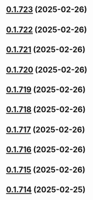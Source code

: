 ## [0.1.723](https://github.com/binary-braids/terraform-oracle/compare/v0.1.722...v0.1.723) (2025-02-26)



## [0.1.722](https://github.com/binary-braids/terraform-oracle/compare/v0.1.721...v0.1.722) (2025-02-26)



## [0.1.721](https://github.com/binary-braids/terraform-oracle/compare/v0.1.720...v0.1.721) (2025-02-26)



## [0.1.720](https://github.com/binary-braids/terraform-oracle/compare/v0.1.719...v0.1.720) (2025-02-26)



## [0.1.719](https://github.com/binary-braids/terraform-oracle/compare/v0.1.718...v0.1.719) (2025-02-26)



## [0.1.718](https://github.com/binary-braids/terraform-oracle/compare/v0.1.717...v0.1.718) (2025-02-26)



## [0.1.717](https://github.com/binary-braids/terraform-oracle/compare/v0.1.716...v0.1.717) (2025-02-26)



## [0.1.716](https://github.com/binary-braids/terraform-oracle/compare/v0.1.715...v0.1.716) (2025-02-26)



## [0.1.715](https://github.com/binary-braids/terraform-oracle/compare/v0.1.714...v0.1.715) (2025-02-26)



## [0.1.714](https://github.com/binary-braids/terraform-oracle/compare/v0.1.713...v0.1.714) (2025-02-25)



